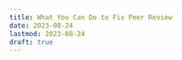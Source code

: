 ```yaml
---
title: What You Can Do to Fix Peer Review
date: 2023-08-24
lastmod: 2023-08-24
draft: true
---
```


